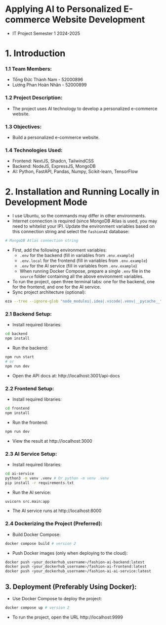 # Applying AI to Personalized E-commerce Website Development

- IT Project Semester 1 2024-2025

# 1. Introduction

### 1.1 Team Members:

- Tống Đức Thành Nam - 52000896
- Lương Phan Hoàn Nhân - 52000899

### 1.2 Project Description:

- The project uses AI technology to develop a personalized e-commerce website.

### 1.3 Objectives:

- Build a personalized e-commerce website.

### 1.4 Technologies Used:

- Frontend: NextJS, Shadcn, TailwindCSS
- Backend: NodeJS, ExpressJS, MongoDB
- AI: Python, FastAPI, Pandas, Numpy, Scikit-learn, TensorFlow

# 2. Installation and Running Locally in Development Mode
- I use Ubuntu, so the commands may differ in other environments.
- Internet connection is required (since MongoDB Atlas is used, you may need to whitelist your IP). Update the environment variables based on this connection string and select the `fashionAI` database:
```bash
# MongoDB Atlas connection string
```
- First, add the following environment variables:
    - `.env` for the backend (fill in variables from `.env.example`)
    - `.env.local` for the frontend (fill in variables from `.env.example`)
    - `.env` for the AI service (fill in variables from `.env.example`)
    - When running Docker Compose, prepare a single `.env` file in the `source` folder containing all the above environment variables.
- To run the project, open three terminal tabs: one for the backend, one for the frontend, and one for the AI service.
- Sync project architecture (optional):

```bash
eza --tree --ignore-glob "node_modules|.idea|.vscode|.venv|__pycache__" > architecture.txt
```

### 2.1 Backend Setup:

- Install required libraries:

```bash
cd backend
npm install
```

- Run the backend:

```bash
npm run start 
# or 
npm run dev
```

- Open the API docs at: http://localhost:3001/api-docs

### 2.2 Frontend Setup:

- Install required libraries:

```bash
cd frontend
npm install
```

- Run the frontend:

```bash
npm run dev
```
- View the result at http://localhost:3000

### 2.3 AI Service Setup:

- Install required libraries:

```bash
cd ai-service
python3 -m venv .venv # Or python -m venv .venv
pip install -r requirements.txt
```

- Run the AI service:

```bash
uvicorn src.main:app 
```
- The AI service runs at http://localhost:8000

### 2.4 Dockerizing the Project (Preferred):

- Build Docker Compose:

```bash  
docker compose build # version 2
```

- Push Docker images (only when deploying to the cloud):

```bash
docker push <your_dockerhub_username>/fashion-ai-backend:latest
docker push <your_dockerhub_username>/fashion-ai-frontend:latest
docker push <your_dockerhub_username>/fashion-ai-ai-service:latest
```

## 3. Deployment (Preferably Using Docker):

- Use Docker Compose to deploy the project:

```bash
docker compose up # version 2
```
- To run the project, open the URL http://localhost:9999
